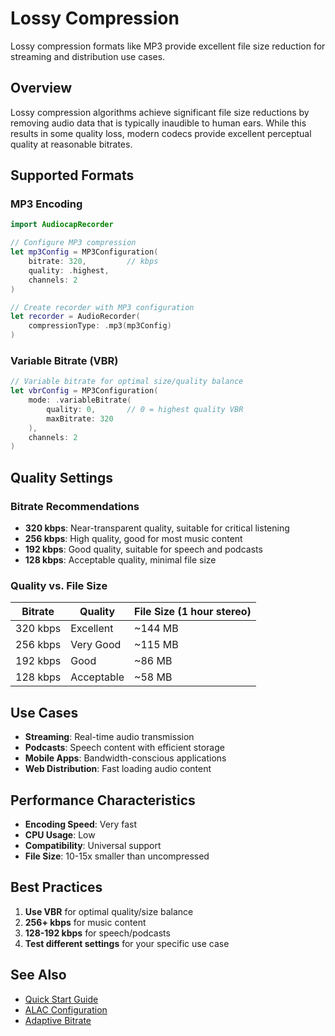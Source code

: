 # Lossy Compression

Lossy compression formats like MP3 provide excellent file size reduction for streaming and distribution use cases.

## Overview

Lossy compression algorithms achieve significant file size reductions by removing audio data that is typically inaudible to human ears. While this results in some quality loss, modern codecs provide excellent perceptual quality at reasonable bitrates.

## Supported Formats

### MP3 Encoding

```swift
import AudiocapRecorder

// Configure MP3 compression
let mp3Config = MP3Configuration(
    bitrate: 320,         // kbps
    quality: .highest,
    channels: 2
)

// Create recorder with MP3 configuration
let recorder = AudioRecorder(
    compressionType: .mp3(mp3Config)
)
```

### Variable Bitrate (VBR)

```swift
// Variable bitrate for optimal size/quality balance
let vbrConfig = MP3Configuration(
    mode: .variableBitrate(
        quality: 0,       // 0 = highest quality VBR
        maxBitrate: 320
    ),
    channels: 2
)
```

## Quality Settings

### Bitrate Recommendations

- **320 kbps**: Near-transparent quality, suitable for critical listening
- **256 kbps**: High quality, good for most music content
- **192 kbps**: Good quality, suitable for speech and podcasts
- **128 kbps**: Acceptable quality, minimal file size

### Quality vs. File Size

| Bitrate | Quality | File Size (1 hour stereo) |
|---------|---------|---------------------------|
| 320 kbps | Excellent | ~144 MB |
| 256 kbps | Very Good | ~115 MB |
| 192 kbps | Good | ~86 MB |
| 128 kbps | Acceptable | ~58 MB |

## Use Cases

- **Streaming**: Real-time audio transmission
- **Podcasts**: Speech content with efficient storage
- **Mobile Apps**: Bandwidth-conscious applications
- **Web Distribution**: Fast loading audio content

## Performance Characteristics

- **Encoding Speed**: Very fast
- **CPU Usage**: Low
- **Compatibility**: Universal support
- **File Size**: 10-15x smaller than uncompressed

## Best Practices

1. **Use VBR** for optimal quality/size balance
2. **256+ kbps** for music content
3. **128-192 kbps** for speech/podcasts
4. **Test different settings** for your specific use case

## See Also

- [Quick Start Guide](../QuickStart.md)
- [ALAC Configuration](ALAC.md)
- [Adaptive Bitrate](AdaptiveBitrate.md)
